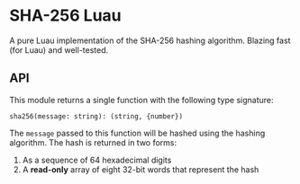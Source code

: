 # SHA-256 Luau

A pure Luau implementation of the SHA-256 hashing algorithm. Blazing fast (for Luau) and well-tested.

## API

This module returns a single function with the following type signature:

```
sha256(message: string): (string, {number})
```

The `message` passed to this function will be hashed using the hashing algorithm. The hash is returned in two forms:

1. As a sequence of 64 hexadecimal digits
2. A **read-only** array of eight 32-bit words that represent the hash